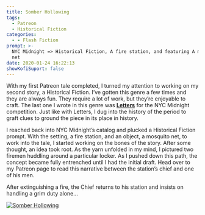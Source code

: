 ```yaml
---
title: Somber Hollowing
tags:
  - Patreon
  - Historical Fiction
categories:
  - - Flash Fiction
prompt: >-
  NYC Midnight => Historical Fiction, A fire station, and featuring A mosquito
  net
date: 2020-01-24 16:22:13
showKofiSuport: false
---
```


With my first Patreon tale completed, I turned my attention to working on my second story, a Historical Fiction. I’ve gotten this genre a few times and they are always fun. They require a lot of work, but they’re enjoyable to craft. The last one I wrote in this genre was [**Letters**](/archives/2019/10/01/letters/) for the NYC Midnight competition. Just like with Letters, I dug into the history of the period to graft clues to ground the piece in its place in history.<!-- more -->

I reached back into NYC Midnight’s catalog and plucked a Historical Fiction prompt. With the setting, a fire station, and an object, a mosquito net, to work into the tale, I started working on the bones of the story. After some thought, an idea took root. As the yarn unfolded in my mind, I pictured two firemen huddling around a particular locker. As I pushed down this path, the concept became fully entrenched until I had the initial draft. Head over to my Patreon page to read this narrative between the station’s chief and one of his men.

After extinguishing a fire, the Chief returns to his station and insists on handling a grim duty alone…

<div class="center">

[![Somber Hollowing](/images/patreon-flash-fiction/2020/somber-hollowing.png "Somber Hollowing")](https://www.patreon.com/posts/33420042)

</div>